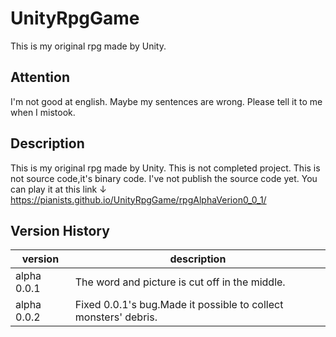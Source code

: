 # UnityRpgGame

This is my original rpg made by Unity.

## Attention
I'm not good at english.
Maybe my sentences are wrong.
Please tell it to me when I mistook.

## Description
This is my original rpg made by Unity.
This is not completed project.
This is not source code,it's binary code.
I've not publish the source code yet.
You can play it at this link ↓  
https://pianists.github.io/UnityRpgGame/rpgAlphaVerion0_0_1/

## Version History
| version | description |
----|---- 
| alpha 0.0.1 | The word and picture is cut off in the middle. |
| alpha 0.0.2 | Fixed 0.0.1's bug.Made it possible to collect monsters' debris. |
